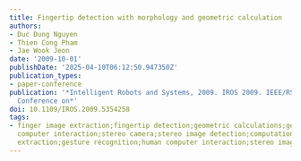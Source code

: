 ```yaml
---
title: Fingertip detection with morphology and geometric calculation
authors:
- Duc Dung Nguyen
- Thien Cong Pham
- Jae Wook Jeon
date: '2009-10-01'
publishDate: '2025-04-10T06:12:50.947350Z'
publication_types:
- paper-conference
publication: '*Intelligent Robots and Systems, 2009. IROS 2009. IEEE/RSJ International
  Conference on*'
doi: 10.1109/IROS.2009.5354258
tags:
- finger image extraction;fingertip detection;geometric calculations;gesture recognition;human
  computer interaction;stereo camera;stereo image detection;computational geometry;feature
  extraction;gesture recognition;human computer interaction;stereo image processing;
---
```

